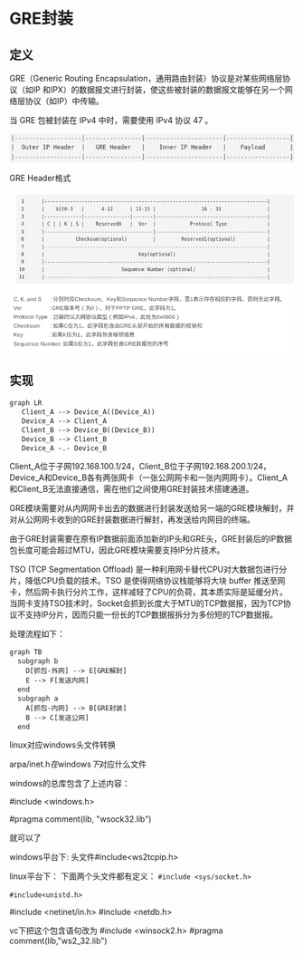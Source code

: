 

# GRE封装

## 定义

 GRE（Generic Routing Encapsulation，通用路由封装）协议是对某些网络层协议（如IP 和IPX）的数据报文进行封装，使这些被封装的数据报文能够在另一个网络层协议（如IP）中传输。

当 GRE 包被封装在 IPv4 中时，需要使用 IPv4 协议 47 。

![](./pictures/gre_format.png)

GRE Header格式

![](./pictures/gre_header_format.png)

## 实现

```mermaid
graph LR
   Client_A --> Device_A((Device_A))
   Device_A --> Client_A
   Client_B --> Device_B((Device_B))
   Device_B --> Client_B
   Device_A -.- Device_B
```

Client_A位于子网192.168.100.1/24，Client_B位于子网192.168.200.1/24，Device_A和Device_B各有两张网卡（一张公网网卡和一张内网网卡）。Client_A和Client_B无法直接通信，需在他们之间使用GRE封装技术搭建通道。

GRE模块需要对从内网网卡出去的数据进行封装发送给另一端的GRE模块解封，并对从公网网卡收到的GRE封装数据进行解封，再发送给内网目的终端。

由于GRE封装需要在原有IP数据前面添加新的IP头和GRE头，GRE封装后的IP数据包长度可能会超过MTU，因此GRE模块需要支持IP分片技术。

TSO (TCP Segmentation Offload) 是一种利用网卡替代CPU对大数据包进行分片，降低CPU负载的技术。TSO 是使得网络协议栈能够将大块 buffer 推送至网卡，然后网卡执行分片工作，这样减轻了CPU的负荷，其本质实际是延缓分片。当网卡支持TSO技术时，Socket会抓到长度大于MTU的TCP数据报，因为TCP协议不支持IP分片，因而只能一份长的TCP数据报拆分为多份短的TCP数据报。

处理流程如下：

```mermaid
graph TB
  subgraph b
    D[抓包-外网] --> E[GRE解封]
    E --> F[发送内网]
  end
  subgraph a
    A[抓包-内网] --> B[GRE封装]
    B --> C[发送公网]
  end
```

linux对应windows头文件转换

arpa/inet.h*在*windows*下*对应什么文件

windows的总库包含了上述内容：

\#include <windows.h>

\#pragma comment(lib, "wsock32.lib")

就可以了

windows平台下: 头文件#include<ws2tcpip.h>

linux平台下： 下面两个头文件都有定义： 
`#include <sys/socket.h> ` 

`#include<unistd.h> `

 #include <netinet/in.h> #include <netdb.h>

vc下把这个包含语句改为 
\#include <winsock2.h>
\#pragma  comment(lib,"ws2_32.lib")











